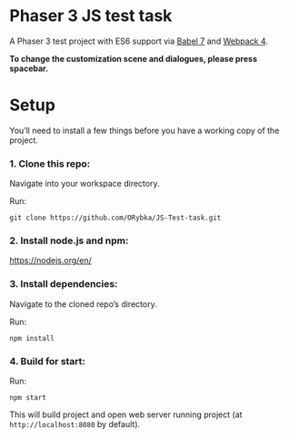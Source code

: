 # Phaser 3 JS test task

A Phaser 3 test project with ES6 support via [Babel 7](https://babeljs.io/) and [Webpack 4](https://webpack.js.org/).

**To change the customization scene and dialogues, please press spacebar.**

# Setup

You’ll need to install a few things before you have a working copy of the project.

### 1. Clone this repo:

Navigate into your workspace directory.

Run:

`git clone https://github.com/ORybka/JS-Test-task.git`

### 2. Install node.js and npm:

https://nodejs.org/en/

### 3. Install dependencies:

Navigate to the cloned repo’s directory.

Run:

`npm install`

### 4. Build for start:

Run:

`npm start`

This will build project and open web server running project (at `http://localhost:8080` by default).
